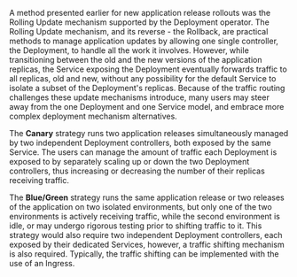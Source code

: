 A method presented earlier for new application release rollouts was the Rolling Update mechanism supported by the Deployment operator. The Rolling Update mechanism, and its reverse - the Rollback, are practical methods to manage application updates by allowing one single controller, the Deployment, to handle all the work it involves. However, while transitioning between the old and the new versions of the application replicas, the Service exposing the Deployment eventually forwards traffic to all replicas, old and new, without any possibility for the default Service to isolate a subset of the Deployment's replicas. Because of the traffic routing challenges these update mechanisms introduce, many users may steer away from the one Deployment and one Service model, and embrace more complex deployment mechanism alternatives. 

The **Canary** strategy runs two application releases simultaneously managed by two independent Deployment controllers, both exposed by the same Service. The users can manage the amount of traffic each Deployment is exposed to by separately scaling up or down the two Deployment controllers, thus increasing or decreasing the number of their replicas receiving traffic. 

The **Blue/Green** strategy runs the same application release or two releases of the application on two isolated environments, but only one of the two environments is actively receiving traffic, while the second environment is idle, or may undergo rigorous testing prior to shifting traffic to it. This strategy would also require two independent Deployment controllers, each exposed by their dedicated Services, however, a traffic shifting mechanism is also required. Typically, the traffic shifting can be implemented with the use of an Ingress.